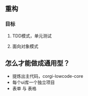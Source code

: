 ## 重构
### 目标
1. TDD模式，单元测试

2. 面向对象模式

## 怎么才能做成通用型？

* 提炼出主代码，corgi-lowcode-core
* 每个ui库一个独立项目
* 表单 与 表格
